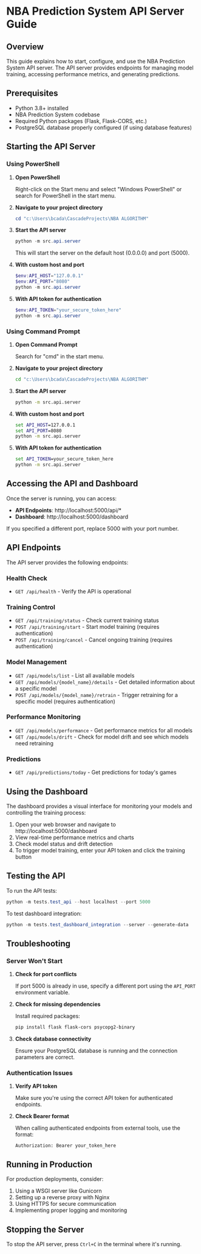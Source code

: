 # NBA Prediction System API Server Guide

## Overview

This guide explains how to start, configure, and use the NBA Prediction System API server. The API server provides endpoints for managing model training, accessing performance metrics, and generating predictions.

## Prerequisites

- Python 3.8+ installed
- NBA Prediction System codebase
- Required Python packages (Flask, Flask-CORS, etc.)
- PostgreSQL database properly configured (if using database features)

## Starting the API Server

### Using PowerShell

1. **Open PowerShell**

   Right-click on the Start menu and select "Windows PowerShell" or search for PowerShell in the start menu.

2. **Navigate to your project directory**

   ```powershell
   cd "c:\Users\bcada\CascadeProjects\NBA ALGORITHM"
   ```

3. **Start the API server**

   ```powershell
   python -m src.api.server
   ```

   This will start the server on the default host (0.0.0.0) and port (5000).

4. **With custom host and port**

   ```powershell
   $env:API_HOST="127.0.0.1"
   $env:API_PORT="8080"
   python -m src.api.server
   ```

5. **With API token for authentication**

   ```powershell
   $env:API_TOKEN="your_secure_token_here"
   python -m src.api.server
   ```

### Using Command Prompt

1. **Open Command Prompt**

   Search for "cmd" in the start menu.

2. **Navigate to your project directory**

   ```cmd
   cd "c:\Users\bcada\CascadeProjects\NBA ALGORITHM"
   ```

3. **Start the API server**

   ```cmd
   python -m src.api.server
   ```

4. **With custom host and port**

   ```cmd
   set API_HOST=127.0.0.1
   set API_PORT=8080
   python -m src.api.server
   ```

5. **With API token for authentication**

   ```cmd
   set API_TOKEN=your_secure_token_here
   python -m src.api.server
   ```

## Accessing the API and Dashboard

Once the server is running, you can access:

- **API Endpoints**: http://localhost:5000/api/*
- **Dashboard**: http://localhost:5000/dashboard

If you specified a different port, replace 5000 with your port number.

## API Endpoints

The API server provides the following endpoints:

### Health Check

- `GET /api/health` - Verify the API is operational

### Training Control

- `GET /api/training/status` - Check current training status
- `POST /api/training/start` - Start model training (requires authentication)
- `POST /api/training/cancel` - Cancel ongoing training (requires authentication)

### Model Management

- `GET /api/models/list` - List all available models
- `GET /api/models/{model_name}/details` - Get detailed information about a specific model
- `POST /api/models/{model_name}/retrain` - Trigger retraining for a specific model (requires authentication)

### Performance Monitoring

- `GET /api/models/performance` - Get performance metrics for all models
- `GET /api/models/drift` - Check for model drift and see which models need retraining

### Predictions

- `GET /api/predictions/today` - Get predictions for today's games

## Using the Dashboard

The dashboard provides a visual interface for monitoring your models and controlling the training process:

1. Open your web browser and navigate to http://localhost:5000/dashboard
2. View real-time performance metrics and charts
3. Check model status and drift detection
4. To trigger model training, enter your API token and click the training button

## Testing the API

To run the API tests:

```powershell
python -m tests.test_api --host localhost --port 5000
```

To test dashboard integration:

```powershell
python -m tests.test_dashboard_integration --server --generate-data
```

## Troubleshooting

### Server Won't Start

1. **Check for port conflicts**

   If port 5000 is already in use, specify a different port using the `API_PORT` environment variable.

2. **Check for missing dependencies**

   Install required packages:
   ```powershell
   pip install flask flask-cors psycopg2-binary
   ```

3. **Check database connectivity**

   Ensure your PostgreSQL database is running and the connection parameters are correct.

### Authentication Issues

1. **Verify API token**

   Make sure you're using the correct API token for authenticated endpoints.

2. **Check Bearer format**

   When calling authenticated endpoints from external tools, use the format:
   ```
   Authorization: Bearer your_token_here
   ```

## Running in Production

For production deployments, consider:

1. Using a WSGI server like Gunicorn
2. Setting up a reverse proxy with Nginx
3. Using HTTPS for secure communication
4. Implementing proper logging and monitoring

## Stopping the Server

To stop the API server, press `Ctrl+C` in the terminal where it's running.
